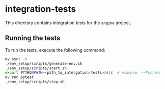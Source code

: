 # integration-tests

This directory contains integration tests for the `engine` project.

## Running the tests

To run the tests, execute the following command:

```bash
uv sync -U
./env_setup/scripts/generate-env.sh
./env_setup/scripts/start.sh
export PYTHONPATH=<path_to_intergation-tests>/src  # example: ~/PycharmProjects/integration-tests/src
uv run pytest
./env_setup/scripts/stop.sh
```
